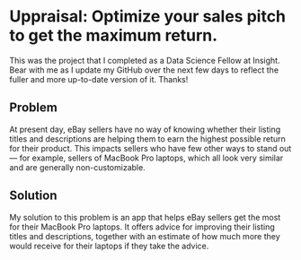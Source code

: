 # Uppraisal: Optimize your sales pitch to get the maximum return.

This was the project that I completed as a Data Science Fellow at Insight. Bear with me as I update my GitHub over the next few days to reflect the fuller and more up-to-date version of it. Thanks!

Problem
-

At present day, eBay sellers have no way of knowing whether their listing titles and descriptions are helping them to earn the highest possible return for their product. This impacts sellers who have few other ways to stand out — for example, sellers of MacBook Pro laptops, which all look very similar and are generally non-customizable.

Solution
-

My solution to this problem is an app that helps eBay sellers get the most for their MacBook Pro laptops. It offers advice for improving their listing titles and descriptions, together with an estimate of how much more they would receive for their laptops if they take the advice.